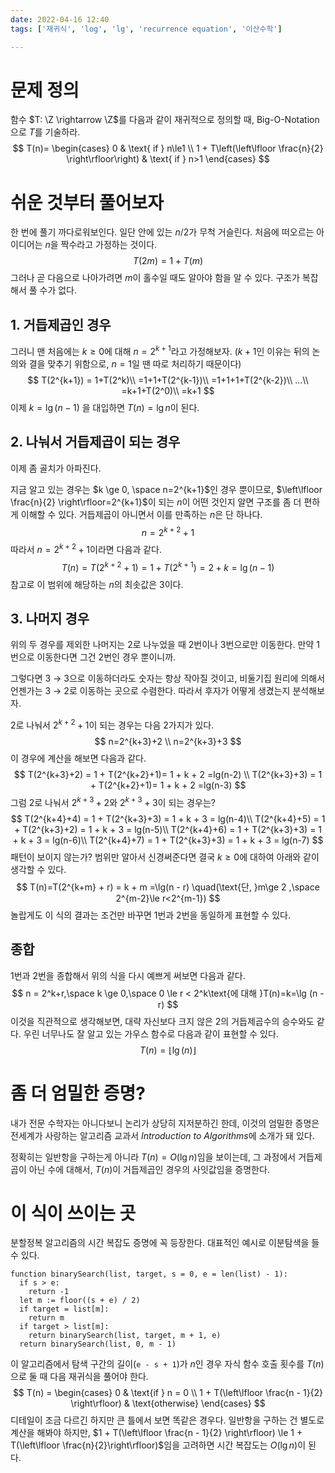 ```yaml
---
date: 2022-04-16 12:40
tags: ['재귀식', 'log', 'lg', 'recurrence equation', '이산수학']

---
```


# 문제 정의

함수 $T: \Z \rightarrow \Z$를 다음과 같이 재귀적으로 정의할 때, Big-O-Notation으로 $T$를 기술하라.
$$
T(n)=
\begin{cases}
 0 & \text{ if } n\le1 \\
 1 + T\left(\left\lfloor \frac{n}{2} \right\rfloor\right) &  \text{ if } n>1 
\end{cases}
$$


# 쉬운 것부터 풀어보자

한 번에 풀기 까다로워보인다. 일단 안에 있는 $n/2$가 무척 거슬린다. 처음에 떠오르는 아이디어는 $n$을 짝수라고 가정하는 것이다. 
$$
T(2m)=1+T(m)
$$
그러나 곧 다음으로 나아가려면 $m$이 홀수일 때도 알아야 함을 알 수 있다. 구조가 복잡해서 풀 수가 없다.



## 1. 거듭제곱인 경우

그러니 맨 처음에는 $k \ge 0$에 대해 $n=2^{k+1}$라고 가정해보자. ($k+1$인 이유는 뒤의 논의와 결을 맞추기 위함으로, $n = 1$일 땐 따로 처리하기 때문이다)
$$
T(2^{k+1}) = 1+T(2^k)\\
=1+1+T(2^{k-1})\\
=1+1+1+T(2^{k-2})\\
...\\
=k+1+T(2^0)\\
=k+1
$$
이제 $k = \lg (n - 1)$ 을 대입하면 $T(n)=\lg n$이 된다.



## 2. 나눠서 거듭제곱이 되는 경우

이제 좀 골치가 아파진다.

지금 알고 있는 경우는 $k \ge 0, \space n=2^{k+1}$인 경우 뿐이므로, $\left\lfloor \frac{n}{2} \right\rfloor=2^{k+1}$이 되는 $n$이 어떤 것인지 알면 구조를 좀 더 편하게 이해할 수 있다. 거듭제곱이 아니면서 이를 만족하는 $n$은 단 하나다.
$$
n = 2^{k+2} + 1
$$
따라서 $n = 2^{k+2}+1$이라면 다음과 같다.
$$
T(n)=T(2^{k+2} + 1)=1+T(2^{k+1})=2+k=\lg (n - 1)
$$
참고로 이 범위에 해당하는 $n$의 최솟값은 3이다.



## 3. 나머지 경우

위의 두 경우를 제외한 나머지는 2로 나누었을 때 2번이나 3번으로만 이동한다. 만약 1번으로 이동한다면 그건 2번인 경우 뿐이니까.

그렇다면 3 → 3으로 이동하더라도 숫자는 항상 작아질 것이고, 비둘기집 원리에 의해서 언젠가는 3 → 2로 이동하는 곳으로 수렴한다. 따라서 후자가 어떻게 생겼는지 분석해보자.

2로 나눠서 $2^{k+2}+1$이 되는 경우는 다음 2가지가 있다.
$$
n=2^{k+3}+2 \\
n=2^{k+3}+3
$$
이 경우에 계산을 해보면 다음과 같다.
$$
T(2^{k+3}+2) = 1 + T(2^{k+2}+1)= 1 + k + 2 =lg(n-2) \\
T(2^{k+3}+3) = 1 + T(2^{k+2}+1)= 1 + k + 2 =lg(n-3)
$$
그럼 2로 나눠서 $2^{k+3}+2$와 $2^{k+3}+3$이 되는 경우는?
$$
T(2^{k+4}+4) = 1 + T(2^{k+3}+3) = 1 + k + 3 = lg(n-4)\\
T(2^{k+4}+5) = 1 + T(2^{k+3}+2) = 1 + k + 3 = lg(n-5)\\
T(2^{k+4}+6) = 1 + T(2^{k+3}+3) = 1 + k + 3 = lg(n-6)\\
T(2^{k+4}+7) = 1 + T(2^{k+3}+3) = 1 + k + 3 = lg(n-7)
$$
패턴이 보이지 않는가? 범위만 알아서 신경써준다면 결국 $k \ge 0$에 대하여 아래와 같이 생각할 수 있다.
$$
T(n)=T(2^{k+m} + r) = k + m =\lg(n - r) \quad(\text{단, }m\ge 2 ,\space 2^{m-2}\le r<2^{m-1})
$$
놀랍게도 이 식의 결과는 조건만 바꾸면 1번과 2번을 동일하게 표현할 수 있다.



## 종합

1번과 2번을 종합해서 위의 식을 다시 예쁘게 써보면 다음과 같다.
$$
n = 2^k+r,\space k \ge 0,\space 0 \le r < 2^k\text{에 대해 }T(n)=k=\lg (n - r)
$$
이것을 직관적으로 생각해보면, 대략 자신보다 크지 않은 2의 거듭제곱수의 승수와도 같다. 우린 너무나도 잘 알고 있는 가우스 함수로 다음과 같이 표현할 수 있다.
$$
T(n)=\left\lfloor \lg(n) \right\rfloor
$$


# 좀 더 엄밀한 증명?

내가 전문 수학자는 아니다보니 논리가 상당히 지저분하긴 한데, 이것의 엄밀한 증명은 전세계가 사랑하는 알고리즘 교과서 *Introduction to Algorithms*에 소개가 돼 있다.

정확히는 일반항을 구하는게 아니라 $T(n) = O(\lg n)$임을 보이는데, 그 과정에서 거듭제곱이 아닌 수에 대해서, $T(n)$이 거듭제곱인 경우의 사잇값임을 증명한다.



# 이 식이 쓰이는 곳

분할정복 알고리즘의 시간 복잡도 증명에 꼭 등장한다. 대표적인 예시로 이분탐색을 들 수 있다.

```pseudocode
function binarySearch(list, target, s = 0, e = len(list) - 1):
  if s > e:
    return -1
  let m := floor((s + e) / 2)
  if target = list[m]:
    return m
  if target > list[m]:
    return binarySearch(list, target, m + 1, e)
  return binarySearch(list, 0, m - 1)
```

이 알고리즘에서 탐색 구간의 길이(`e - s + 1`)가 $n$인 경우 자식 함수 호출 횟수를 $T(n)$으로 둘 때 다음 재귀식을 풀어야 한다.
$$
T(n) = \begin{cases}
0 & \text{if } n = 0 \\
1 + T(\left\lfloor \frac{n - 1}{2} \right\rfloor) & \text{otherwise}
\end{cases}
$$
디테일이 조금 다르긴 하지만 큰 틀에서 보면 똑같은 경우다. 일반항을 구하는 건 별도로 계산을 해봐야 하지만, $1 + T(\left\lfloor \frac{n - 1}{2} \right\rfloor) \le 1 + T(\left\lfloor \frac{n}{2}\right\rfloor)$임을 고려하면 시간 복잡도는 $O(\lg n)$이 된다.
